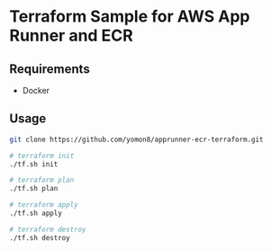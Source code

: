 # Terraform Sample for AWS App Runner and ECR

## Requirements

- Docker

## Usage

```sh
git clone https://github.com/yomon8/apprunner-ecr-terraform.git
```

```sh
# terraform init
./tf.sh init

# terraform plan
./tf.sh plan

# terraform apply
./tf.sh apply

# terraform destroy
./tf.sh destroy
```



